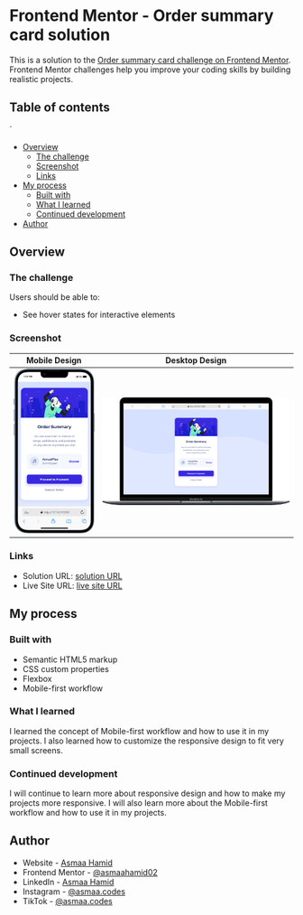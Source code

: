 # Frontend Mentor - Order summary card solution

This is a solution to the [Order summary card challenge on Frontend Mentor](https://www.frontendmentor.io/challenges/order-summary-component-QlPmajDUj). Frontend Mentor challenges help you improve your coding skills by building realistic projects.

## Table of contents

`

- [Overview](#overview)
  - [The challenge](#the-challenge)
  - [Screenshot](#screenshot)
  - [Links](#links)
- [My process](#my-process)
  - [Built with](#built-with)
  - [What I learned](#what-i-learned)
  - [Continued development](#continued-development)
- [Author](#author)

## Overview

### The challenge

Users should be able to:

- See hover states for interactive elements

### Screenshot

| Mobile Design                                | Desktop Design                                 |
| -------------------------------------------- | ---------------------------------------------- |
| ![Mobile Design](./readme/mobile-design.png) | ![Desktop Design](./readme/desktop-design.png) |

### Links

- Solution URL: [solution URL](https://github.com/asmaahamid02/order-summary-component)
- Live Site URL: [live site URL](https://your-live-site-url.com)

## My process

### Built with

- Semantic HTML5 markup
- CSS custom properties
- Flexbox
- Mobile-first workflow

### What I learned

I learned the concept of Mobile-first workflow and how to use it in my projects. I also learned how to customize the responsive design to fit very small screens.

### Continued development

I will continue to learn more about responsive design and how to make my projects more responsive. I will also learn more about the Mobile-first workflow and how to use it in my projects.

## Author

- Website - [Asmaa Hamid](https://www.your-site.com)
- Frontend Mentor - [@asmaahamid02](https://www.frontendmentor.io/profile/asmaahamid02)
- LinkedIn - [Asmaa Hamid](https://www.linkedin.com/in/asmaa-hamid-4656a4288/)
- Instagram - [@asmaa.codes](https://www.instagram.com/asmaa.codes/)
- TikTok - [@asmaa.codes](https://www.tiktok.com/@asmaa.codes)
